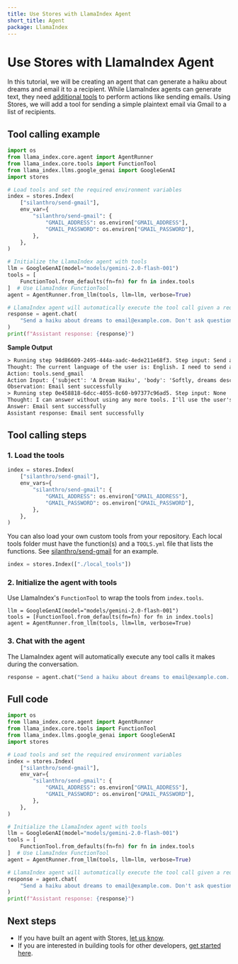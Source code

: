 ```yaml
---
title: Use Stores with LlamaIndex Agent
short_title: Agent
package: LlamaIndex
---
```


# Use Stores with LlamaIndex Agent

In this tutorial, we will be creating an agent that can generate a haiku about dreams and email it to a recipient. While LlamaIndex agents can generate text, they need [additional tools](https://docs.llamaindex.ai/en/stable/module_guides/deploying/agents/tools/) to perform actions like sending emails. Using Stores, we will add a tool for sending a simple plaintext email via Gmail to a list of recipients.

## Tool calling example

```python
import os
from llama_index.core.agent import AgentRunner
from llama_index.core.tools import FunctionTool
from llama_index.llms.google_genai import GoogleGenAI
import stores

# Load tools and set the required environment variables
index = stores.Index(
    ["silanthro/send-gmail"],
    env_var={
        "silanthro/send-gmail": {
            "GMAIL_ADDRESS": os.environ["GMAIL_ADDRESS"],
            "GMAIL_PASSWORD": os.environ["GMAIL_PASSWORD"],
        },
    },
)

# Initialize the LlamaIndex agent with tools
llm = GoogleGenAI(model="models/gemini-2.0-flash-001")
tools = [
    FunctionTool.from_defaults(fn=fn) for fn in index.tools
]  # Use LlamaIndex FunctionTool
agent = AgentRunner.from_llm(tools, llm=llm, verbose=True)

# LlamaIndex agent will automatically execute the tool call given a request
response = agent.chat(
    "Send a haiku about dreams to email@example.com. Don't ask questions."
)
print(f"Assistant response: {response}")
```

**Sample Output**

```txt
> Running step 94d86609-2495-444a-aadc-4ede211e68f3. Step input: Send a haiku about dreams to email@example.com. Don't ask questions.
Thought: The current language of the user is: English. I need to send an email with a haiku about dreams to the specified email address.
Action: tools.send_gmail
Action Input: {'subject': 'A Dream Haiku', 'body': 'Softly, dreams descend,\nWorlds of wonder gently bloom,\nDawn awakes the soul.', 'recipients': ['email@example.com']}
Observation: Email sent successfully
> Running step 0e458818-6dcc-4055-8c60-b97377c96ad5. Step input: None
Thought: I can answer without using any more tools. I'll use the user's language to answer
Answer: Email sent successfully
Assistant response: Email sent successfully
```

## Tool calling steps

### 1. Load the tools

```python
index = stores.Index(
    ["silanthro/send-gmail"],
    env_vars={
        "silanthro/send-gmail": {
            "GMAIL_ADDRESS": os.environ["GMAIL_ADDRESS"],
            "GMAIL_PASSWORD": os.environ["GMAIL_PASSWORD"],
        },
    },
)
```

You can also load your own custom tools from your repository. Each local tools folder must have the function(s) and a `TOOLS.yml` file that lists the functions. See [silanthro/send-gmail](https://github.com/silanthro/send-gmail) for an example.

```python
index = stores.Index(["./local_tools"])
```

### 2. Initialize the agent with tools

Use LlamaIndex's `FunctionTool` to wrap the tools from `index.tools`.

```python{2}
llm = GoogleGenAI(model="models/gemini-2.0-flash-001")
tools = [FunctionTool.from_defaults(fn=fn) for fn in index.tools]
agent = AgentRunner.from_llm(tools, llm=llm, verbose=True)
```


### 3. Chat with the agent

The LlamaIndex agent will automatically execute any tool calls it makes during the conversation.

```python
response = agent.chat("Send a haiku about dreams to email@example.com. Don't ask questions.")
```


## Full code

```python
import os
from llama_index.core.agent import AgentRunner
from llama_index.core.tools import FunctionTool
from llama_index.llms.google_genai import GoogleGenAI
import stores

# Load tools and set the required environment variables
index = stores.Index(
    ["silanthro/send-gmail"],
    env_var={
        "silanthro/send-gmail": {
            "GMAIL_ADDRESS": os.environ["GMAIL_ADDRESS"],
            "GMAIL_PASSWORD": os.environ["GMAIL_PASSWORD"],
        },
    },
)

# Initialize the LlamaIndex agent with tools
llm = GoogleGenAI(model="models/gemini-2.0-flash-001")
tools = [
    FunctionTool.from_defaults(fn=fn) for fn in index.tools
]  # Use LlamaIndex FunctionTool
agent = AgentRunner.from_llm(tools, llm=llm, verbose=True)

# LlamaIndex agent will automatically execute the tool call given a request
response = agent.chat(
    "Send a haiku about dreams to email@example.com. Don't ask questions."
)
print(f"Assistant response: {response}")
```

## Next steps

- If you have built an agent with Stores, [let us know](http://twitter.com/alfred_lua).
- If you are interested in building tools for other developers, [get started here](/docs/contribute).
